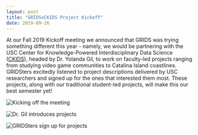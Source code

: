 ```yaml
---
layout: post
title: "GRIDSxCKIDS Project Kickoff"
date: 2019-09-16
---
```


At our Fall 2019 Kickoff meeting we announced that GRIDS was trying something different this year - namely, we would be partnering with the USC Center for Knowledge-Powered Interdisciplinary Data Science ([CKIDS](https://sites.usc.edu/ckids/ "CKIDS")), headed by Dr. Yolanda Gil, to work on faculty-led projects ranging from studying video game communities to Catalina Island coastlines. GRIDSters excitedly listened to project descriptions delivered by USC researchers and signed up for the ones that interested them most. These projects, along with our traditional student-led projects, will make this our best semester yet!

![Kicking off the meeting](/assets/img/blog/2019-09-16-grids-ckids/present.jpg "Kicking off the meeting")

![Dr. Gil introduces projects](/assets/img/blog/2019-09-16-grids-ckids/ckids.jpg "Dr. Gil introduces projects")

![GRIDSters sign up for projects](/assets/img/blog/2019-09-16-grids-ckids/signup.jpg "GRIDSters sign up for projects")